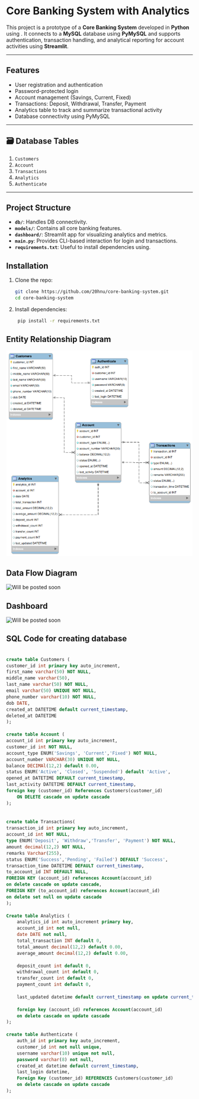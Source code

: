 
#  Core Banking System with Analytics

This project is a prototype of a **Core Banking System** developed in **Python** using . It connects to a **MySQL** database using **PyMySQL** and supports authentication, transaction handling, and analytical reporting for account activities using **Streamlit**.

---

## Features

- User registration and authentication
- Password-protected login
- Account management (Savings, Current, Fixed)
- Transactions: Deposit, Withdrawal, Transfer, Payment
- Analytics table to track and summarize transactional activity
- Database connectivity using PyMySQL

---

## 🗃 Database Tables

1. `Customers`
2. `Account`
3. `Transactions`
4. `Analytics`
5. `Authenticate`

---

## Project Structure
- **`db/`**: Handles DB connectivity.
- **`models/`**: Contains all core banking features.
- **`dashboard/`**: Streamlit app for visualizing analytics and metrics.
- **`main.py`**: Provides CLI-based interaction for login and transactions.
- **`requirements.txt`**: Useful to install dependencies using.

## Installation

1. Clone the repo:
   ```bash
   git clone https://github.com/20hnu/core-banking-system.git
   cd core-banking-system
   ```
2. Install dependencies:
    ```bash
     pip install -r requirements.txt

## Entity Relationship Diagram

![Alt Text](https://github.com/20hnu/core-banking-system/blob/main/db/modified_erd_banking_system.png?raw=true)

## Data Flow Diagram

![Will be posted soon](https://github.com/20hnu/core-banking-system/blob/main/db/dfd_banking_system.png?raw=true)

## Dashboard 
![Will be posted soon](https://github.com/20hnu/core-banking-system/blob/main/db/dashboard_Sample.png?raw=true)

## SQL Code for creating database
```sql

create table Customers (
customer_id int primary key auto_increment,
first_name varchar(50) NOT NULL,
middle_name varchar(50),
last_name varchar(50) NOT NULL,
email varchar(50) UNIQUE NOT NULL,
phone_number varchar(10) NOT NULL,
dob DATE,
created_at DATETIME default current_timestamp,
deleted_at DATETIME
);

create table Account (
account_id int primary key auto_increment,
customer_id int NOT NULL,
account_type ENUM('Savings', 'Current','Fixed') NOT NULL, 
account_number VARCHAR(30) UNIQUE NOT NULL,
balance DECIMAl(12,2) default 0.00,
status ENUM('Active', 'Closed', 'Suspended') default 'Active',
opened_at DATETIME DEFAULT current_timestamp,
last_activity DATETIME DEFAULT current_timestamp,
foreign key (customer_id) References Customers(customer_id)
	ON DELETE cascade on update cascade
);


create table Transactions(
transaction_id int primary key auto_increment,
account_id int NOT NULL,
type ENUM('Deposit', 'Withdraw','Transfer', 'Payment') NOT NULL,
amount decimal(12,2) NOT NULL,
remarks Varchar(255),
status ENUM('Success','Pending', 'Failed') DEFAULT 'Success',
transaction_time DATETIME DEFAULT current_timestamp,
to_account_id INT DEFAULT NULL,
FOREIGN KEY (account_id) references Account(account_id)
on delete cascade on update cascade,    
FOREIGN KEY (to_account_id) references Account(account_id)
on delete set null on update cascade
);
 
Create table Analytics (
	analytics_id int auto_increment primary key,
    account_id int not null,
    date DATE not null,
    total_transaction INT default 0,
    total_amount decimal(12,2) default 0.00,
    average_amount decimal(12,2) default 0.00,
    
    deposit_count int default 0,
    withdrawal_count int default 0,
    transfer_count int default 0,
    payment_count int default 0,
    
    last_updated datetime default current_timestamp on update current_timestamp,
    
    foreign key (account_id) references Account(account_id)
    on delete cascade on update cascade
);

create table Authenticate (
	auth_id int primary key auto_increment,
    customer_id int not null unique,
    username varchar(10) unique not null,
    password varchar(8) not null,
    created_at datetime default current_timestamp,
    last_login datetime,
    Foreign Key (customer_id) REFERENCES Customers(customer_id)
    on delete cascade on update cascade
);
```
